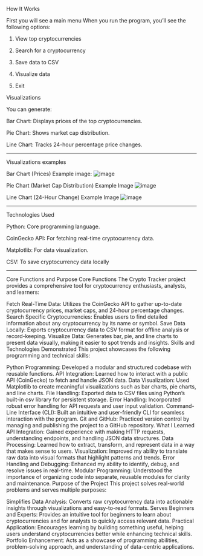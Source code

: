 How It Works

First you will see a main menu
When you run the program, you’ll see the following options:

1. View top cryptocurrencies

2. Search for a cryptocurrency

3. Save data to CSV

4. Visualize data

5. Exit

Visualizations

You can generate:

Bar Chart: Displays prices of the top cryptocurrencies.

Pie Chart: Shows market cap distribution.

Line Chart: Tracks 24-hour percentage price changes.

----------------------------------------------------------------------------------

Visualizations examples


Bar Chart (Prices)
Example image:
![image](https://github.com/user-attachments/assets/eb9056c0-cadf-4e23-89d4-a29b598db7ca)


Pie Chart (Market Cap Distribution)
Example Image
![image](https://github.com/user-attachments/assets/9558b993-0336-4b13-8a9b-b4627289114a)


Line Chart (24-Hour Change)
Example Image
![image](https://github.com/user-attachments/assets/f10948b2-707d-431c-b5a0-d3f6204da8fa)



----------------------------------------------------------------------------------
Technologies Used

Python: Core programming language.

CoinGecko API: For fetching real-time cryptocurrency data.

Matplotlib: For data visualization.

CSV: To save cryptocurrency data locally

-------------------------------------------------------------------------------------

Core Functions and Purpose
Core Functions
The Crypto Tracker project provides a comprehensive tool for cryptocurrency enthusiasts, analysts, and learners:

Fetch Real-Time Data:
Utilizes the CoinGecko API to gather up-to-date cryptocurrency prices, market caps, and 24-hour percentage changes.
Search Specific Cryptocurrencies:
Enables users to find detailed information about any cryptocurrency by its name or symbol.
Save Data Locally:
Exports cryptocurrency data to CSV format for offline analysis or record-keeping.
Visualize Data:
Generates bar, pie, and line charts to present data visually, making it easier to spot trends and insights.
Skills and Technologies Demonstrated
This project showcases the following programming and technical skills:

Python Programming:
Developed a modular and structured codebase with reusable functions.
API Integration:
Learned how to interact with a public API (CoinGecko) to fetch and handle JSON data.
Data Visualization:
Used Matplotlib to create meaningful visualizations such as bar charts, pie charts, and line charts.
File Handling:
Exported data to CSV files using Python’s built-in csv library for persistent storage.
Error Handling:
Incorporated robust error handling for API requests and user input validation.
Command-Line Interface (CLI):
Built an intuitive and user-friendly CLI for seamless interaction with the program.
Git and GitHub:
Practiced version control by managing and publishing the project to a GitHub repository.
What I Learned
API Integration:
Gained experience with making HTTP requests, understanding endpoints, and handling JSON data structures.
Data Processing:
Learned how to extract, transform, and represent data in a way that makes sense to users.
Visualization:
Improved my ability to translate raw data into visual formats that highlight patterns and trends.
Error Handling and Debugging:
Enhanced my ability to identify, debug, and resolve issues in real-time.
Modular Programming:
Understood the importance of organizing code into separate, reusable modules for clarity and maintenance.
Purpose of the Project
This project solves real-world problems and serves multiple purposes:

Simplifies Data Analysis:
Converts raw cryptocurrency data into actionable insights through visualizations and easy-to-read formats.
Serves Beginners and Experts:
Provides an intuitive tool for beginners to learn about cryptocurrencies and for analysts to quickly access relevant data.
Practical Application:
Encourages learning by building something useful, helping users understand cryptocurrencies better while enhancing technical skills.
Portfolio Enhancement:
Acts as a showcase of programming abilities, problem-solving approach, and understanding of data-centric applications.
